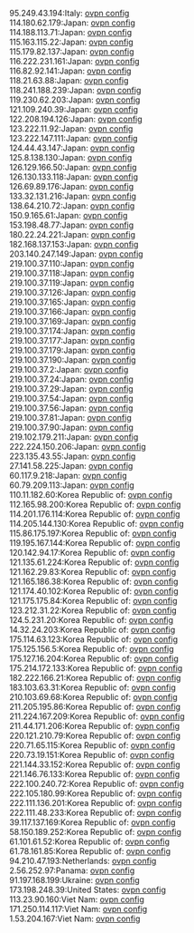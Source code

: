 95.249.43.194:Italy: [ovpn config](vpn/95_249_43_194.ovpn)  
114.180.62.179:Japan: [ovpn config](vpn/114_180_62_179.ovpn)  
114.188.113.71:Japan: [ovpn config](vpn/114_188_113_71.ovpn)  
115.163.115.22:Japan: [ovpn config](vpn/115_163_115_22.ovpn)  
115.179.82.137:Japan: [ovpn config](vpn/115_179_82_137.ovpn)  
116.222.231.161:Japan: [ovpn config](vpn/116_222_231_161.ovpn)  
116.82.92.141:Japan: [ovpn config](vpn/116_82_92_141.ovpn)  
118.21.63.88:Japan: [ovpn config](vpn/118_21_63_88.ovpn)  
118.241.188.239:Japan: [ovpn config](vpn/118_241_188_239.ovpn)  
119.230.62.203:Japan: [ovpn config](vpn/119_230_62_203.ovpn)  
121.109.240.39:Japan: [ovpn config](vpn/121_109_240_39.ovpn)  
122.208.194.126:Japan: [ovpn config](vpn/122_208_194_126.ovpn)  
123.222.11.92:Japan: [ovpn config](vpn/123_222_11_92.ovpn)  
123.222.147.111:Japan: [ovpn config](vpn/123_222_147_111.ovpn)  
124.44.43.147:Japan: [ovpn config](vpn/124_44_43_147.ovpn)  
125.8.138.130:Japan: [ovpn config](vpn/125_8_138_130.ovpn)  
126.129.166.50:Japan: [ovpn config](vpn/126_129_166_50.ovpn)  
126.130.133.118:Japan: [ovpn config](vpn/126_130_133_118.ovpn)  
126.69.89.176:Japan: [ovpn config](vpn/126_69_89_176.ovpn)  
133.32.131.216:Japan: [ovpn config](vpn/133_32_131_216.ovpn)  
138.64.210.72:Japan: [ovpn config](vpn/138_64_210_72.ovpn)  
150.9.165.61:Japan: [ovpn config](vpn/150_9_165_61.ovpn)  
153.198.48.77:Japan: [ovpn config](vpn/153_198_48_77.ovpn)  
180.22.24.221:Japan: [ovpn config](vpn/180_22_24_221.ovpn)  
182.168.137.153:Japan: [ovpn config](vpn/182_168_137_153.ovpn)  
203.140.247.149:Japan: [ovpn config](vpn/203_140_247_149.ovpn)  
219.100.37.110:Japan: [ovpn config](vpn/219_100_37_110.ovpn)  
219.100.37.118:Japan: [ovpn config](vpn/219_100_37_118.ovpn)  
219.100.37.119:Japan: [ovpn config](vpn/219_100_37_119.ovpn)  
219.100.37.126:Japan: [ovpn config](vpn/219_100_37_126.ovpn)  
219.100.37.165:Japan: [ovpn config](vpn/219_100_37_165.ovpn)  
219.100.37.166:Japan: [ovpn config](vpn/219_100_37_166.ovpn)  
219.100.37.169:Japan: [ovpn config](vpn/219_100_37_169.ovpn)  
219.100.37.174:Japan: [ovpn config](vpn/219_100_37_174.ovpn)  
219.100.37.177:Japan: [ovpn config](vpn/219_100_37_177.ovpn)  
219.100.37.179:Japan: [ovpn config](vpn/219_100_37_179.ovpn)  
219.100.37.190:Japan: [ovpn config](vpn/219_100_37_190.ovpn)  
219.100.37.2:Japan: [ovpn config](vpn/219_100_37_2.ovpn)  
219.100.37.24:Japan: [ovpn config](vpn/219_100_37_24.ovpn)  
219.100.37.29:Japan: [ovpn config](vpn/219_100_37_29.ovpn)  
219.100.37.54:Japan: [ovpn config](vpn/219_100_37_54.ovpn)  
219.100.37.56:Japan: [ovpn config](vpn/219_100_37_56.ovpn)  
219.100.37.81:Japan: [ovpn config](vpn/219_100_37_81.ovpn)  
219.100.37.90:Japan: [ovpn config](vpn/219_100_37_90.ovpn)  
219.102.179.211:Japan: [ovpn config](vpn/219_102_179_211.ovpn)  
222.224.150.206:Japan: [ovpn config](vpn/222_224_150_206.ovpn)  
223.135.43.55:Japan: [ovpn config](vpn/223_135_43_55.ovpn)  
27.141.58.225:Japan: [ovpn config](vpn/27_141_58_225.ovpn)  
60.117.9.218:Japan: [ovpn config](vpn/60_117_9_218.ovpn)  
60.79.209.113:Japan: [ovpn config](vpn/60_79_209_113.ovpn)  
110.11.182.60:Korea Republic of: [ovpn config](vpn/110_11_182_60.ovpn)  
112.165.98.200:Korea Republic of: [ovpn config](vpn/112_165_98_200.ovpn)  
114.201.176.114:Korea Republic of: [ovpn config](vpn/114_201_176_114.ovpn)  
114.205.144.130:Korea Republic of: [ovpn config](vpn/114_205_144_130.ovpn)  
115.86.175.197:Korea Republic of: [ovpn config](vpn/115_86_175_197.ovpn)  
119.195.167.144:Korea Republic of: [ovpn config](vpn/119_195_167_144.ovpn)  
120.142.94.17:Korea Republic of: [ovpn config](vpn/120_142_94_17.ovpn)  
121.135.61.224:Korea Republic of: [ovpn config](vpn/121_135_61_224.ovpn)  
121.162.29.83:Korea Republic of: [ovpn config](vpn/121_162_29_83.ovpn)  
121.165.186.38:Korea Republic of: [ovpn config](vpn/121_165_186_38.ovpn)  
121.174.40.102:Korea Republic of: [ovpn config](vpn/121_174_40_102.ovpn)  
121.175.175.84:Korea Republic of: [ovpn config](vpn/121_175_175_84.ovpn)  
123.212.31.22:Korea Republic of: [ovpn config](vpn/123_212_31_22.ovpn)  
124.5.231.20:Korea Republic of: [ovpn config](vpn/124_5_231_20.ovpn)  
14.32.24.203:Korea Republic of: [ovpn config](vpn/14_32_24_203.ovpn)  
175.114.63.123:Korea Republic of: [ovpn config](vpn/175_114_63_123.ovpn)  
175.125.156.5:Korea Republic of: [ovpn config](vpn/175_125_156_5.ovpn)  
175.127.16.204:Korea Republic of: [ovpn config](vpn/175_127_16_204.ovpn)  
175.214.172.133:Korea Republic of: [ovpn config](vpn/175_214_172_133.ovpn)  
182.222.166.21:Korea Republic of: [ovpn config](vpn/182_222_166_21.ovpn)  
183.103.63.31:Korea Republic of: [ovpn config](vpn/183_103_63_31.ovpn)  
210.103.69.68:Korea Republic of: [ovpn config](vpn/210_103_69_68.ovpn)  
211.205.195.86:Korea Republic of: [ovpn config](vpn/211_205_195_86.ovpn)  
211.224.167.209:Korea Republic of: [ovpn config](vpn/211_224_167_209.ovpn)  
211.44.171.206:Korea Republic of: [ovpn config](vpn/211_44_171_206.ovpn)  
220.121.210.79:Korea Republic of: [ovpn config](vpn/220_121_210_79.ovpn)  
220.71.65.115:Korea Republic of: [ovpn config](vpn/220_71_65_115.ovpn)  
220.73.19.151:Korea Republic of: [ovpn config](vpn/220_73_19_151.ovpn)  
221.144.33.152:Korea Republic of: [ovpn config](vpn/221_144_33_152.ovpn)  
221.146.76.133:Korea Republic of: [ovpn config](vpn/221_146_76_133.ovpn)  
222.100.240.72:Korea Republic of: [ovpn config](vpn/222_100_240_72.ovpn)  
222.105.180.99:Korea Republic of: [ovpn config](vpn/222_105_180_99.ovpn)  
222.111.136.201:Korea Republic of: [ovpn config](vpn/222_111_136_201.ovpn)  
222.111.48.233:Korea Republic of: [ovpn config](vpn/222_111_48_233.ovpn)  
39.117.137.169:Korea Republic of: [ovpn config](vpn/39_117_137_169.ovpn)  
58.150.189.252:Korea Republic of: [ovpn config](vpn/58_150_189_252.ovpn)  
61.101.61.52:Korea Republic of: [ovpn config](vpn/61_101_61_52.ovpn)  
61.78.161.85:Korea Republic of: [ovpn config](vpn/61_78_161_85.ovpn)  
94.210.47.193:Netherlands: [ovpn config](vpn/94_210_47_193.ovpn)  
2.56.252.97:Panama: [ovpn config](vpn/2_56_252_97.ovpn)  
91.197.168.199:Ukraine: [ovpn config](vpn/91_197_168_199.ovpn)  
173.198.248.39:United States: [ovpn config](vpn/173_198_248_39.ovpn)  
113.23.90.160:Viet Nam: [ovpn config](vpn/113_23_90_160.ovpn)  
171.250.114.117:Viet Nam: [ovpn config](vpn/171_250_114_117.ovpn)  
1.53.204.167:Viet Nam: [ovpn config](vpn/1_53_204_167.ovpn)  
